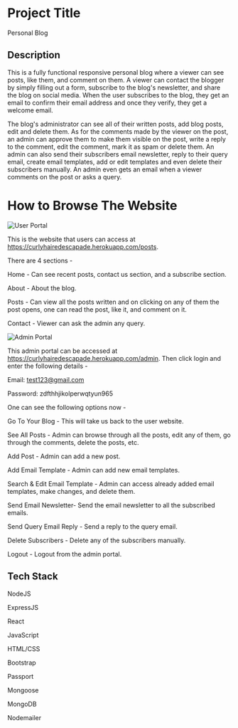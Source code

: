 # Project Title

Personal Blog 

## Description

This is a fully functional responsive personal blog where a viewer can see posts, like them, and comment on them. A viewer can contact the blogger by simply filling out a form, subscribe to the blog's newsletter, and share the blog on social media. When the user subscribes to the blog, they get an email to confirm their email address and once they verify, they get a welcome email.

The blog's administrator can see all of their written posts, add blog posts, edit and delete them. As for the comments made by the viewer on the post, an admin can approve them to make them visible on the post, write a reply to the comment, edit the comment, mark it as spam or delete them. An admin can also send their subscribers email newsletter, reply to their query email, create email templates, add or edit templates and even delete their subscribers manually. An admin even gets an email when a viewer comments on the post or asks a  query. 

# How to Browse The Website

![User Portal](https://user-images.githubusercontent.com/26858784/179405699-9349ed0c-c41a-41d3-8511-df05fa9b8bc2.png)

This is the website that users can access at https://curlyhairedescapade.herokuapp.com/posts.

There are 4 sections -

Home - Can see recent posts, contact us section, and a subscribe section.

About - About the blog.

Posts - Can view all the posts written and on clicking on any of them the post opens, one can read the post, like it, and comment on it.

Contact - Viewer can ask the admin any query.



![Admin Portal](https://user-images.githubusercontent.com/26858784/179403376-95b9f22a-ce16-483d-84cf-6844de06e29b.png)

This admin portal can be accessed at https://curlyhairedescapade.herokuapp.com/admin. Then click login and enter the following details -

Email: test123@gmail.com

Password: zdfthhjikolperwqtyun965

One can see the following options now - 

Go To Your Blog - This will take us back to the user website.

See All Posts - Admin can browse through all the posts, edit any of them, go through the comments, delete the posts, etc.

Add Post - Admin can add a new post.

Add  Email Template - Admin can add new email templates.

Search & Edit Email Template -  Admin can access already added email templates, make changes, and delete them.

Send Email Newsletter- Send the email newsletter to all the subscribed emails.

Send Query Email Reply - Send a reply to the query email.

Delete Subscribers - Delete any of the subscribers manually.

Logout - Logout from the admin portal.


## Tech Stack

NodeJS

ExpressJS

React

JavaScript

HTML/CSS

Bootstrap

Passport

Mongoose

MongoDB

Nodemailer

